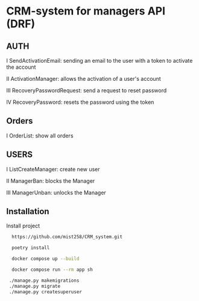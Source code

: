 
# CRM-system for managers API (DRF)



## AUTH


I SendActivationEmail: sending an email to the user with a token to activate the account

II ActivationManager: allows the activation of a user's account

III RecoveryPasswordRequest: send a request to reset password

IV RecoveryPassword: resets the password using the token
## Orders

I OrderList: show all orders
## USERS

I ListCreateManager: create new user

II ManagerBan: blocks the Manager

III ManagerUnban: unlocks the Manager


## Installation

Install project 

```bash
  https://github.com/mist258/CRM_system.git

  poetry install

  docker compose up --build 

  docker compose run --rm app sh

 ./manage.py makemigrations
 ./manage.py migrate
 ./manage.py createsuperuser

```
    
